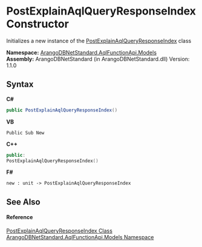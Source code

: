# PostExplainAqlQueryResponseIndex Constructor 
 

Initializes a new instance of the <a href="da0362a5-de95-6550-5569-177a7fbb9a53">PostExplainAqlQueryResponseIndex</a> class

**Namespace:**&nbsp;<a href="e03acbe1-782e-533e-7ffe-cd51613ed54f">ArangoDBNetStandard.AqlFunctionApi.Models</a><br />**Assembly:**&nbsp;ArangoDBNetStandard (in ArangoDBNetStandard.dll) Version: 1.1.0

## Syntax

**C#**<br />
``` C#
public PostExplainAqlQueryResponseIndex()
```

**VB**<br />
``` VB
Public Sub New
```

**C++**<br />
``` C++
public:
PostExplainAqlQueryResponseIndex()
```

**F#**<br />
``` F#
new : unit -> PostExplainAqlQueryResponseIndex
```


## See Also


#### Reference
<a href="da0362a5-de95-6550-5569-177a7fbb9a53">PostExplainAqlQueryResponseIndex Class</a><br /><a href="e03acbe1-782e-533e-7ffe-cd51613ed54f">ArangoDBNetStandard.AqlFunctionApi.Models Namespace</a><br />